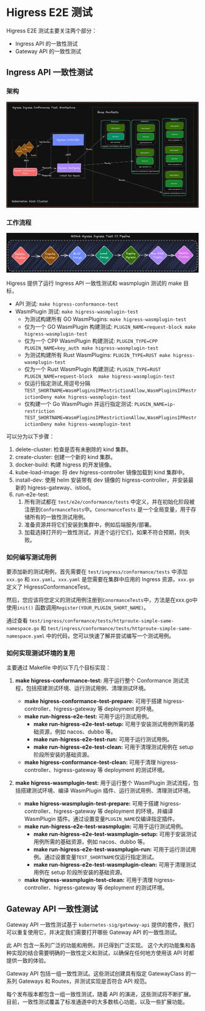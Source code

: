 # Higress E2E 测试

Higress E2E 测试主要关注两个部分：

+ Ingress API 的一致性测试
+ Gateway API 的一致性测试

## Ingress API 一致性测试

### 架构

![ingress-arch](./e2e/arch.png)

### 工作流程

![ingress-workflow](./e2e/pipeline.png)

Higress 提供了运行 Ingress API 一致性测试和 wasmplugin 测试的 make 目标，

+ API 测试: `make higress-conformance-test`
+ WasmPlugin 测试: `make higress-wasmplugin-test`
    + 为测试构建所有 GO WasmPlugins: `make higress-wasmplugin-test`
    + 仅为一个 GO WasmPlugin 构建测试: `PLUGIN_NAME=request-block make higress-wasmplugin-test`
    + 仅为一个 CPP WasmPlugin 构建测试: `PLUGIN_TYPE=CPP PLUGIN_NAME=key_auth make higress-wasmplugin-test`
    + 为测试构建所有 Rust WasmPlugins: `PLUGIN_TYPE=RUST make higress-wasmplugin-test`
    + 仅为一个 Rust WasmPlugin 构建测试: `PLUGIN_TYPE=RUST PLUGIN_NAME=request-block  make higress-wasmplugin-test`
    + 仅运行指定测试,用逗号分隔 `TEST_SHORTNAME=WasmPluginsIPRestrictionAllow,WasmPluginsIPRestrictionDeny make higress-wasmplugin-test`
    + 仅构建一个 Go WasmPlugin 并运行指定测试: `PLUGIN_NAME=ip-restriction TEST_SHORTNAME=WasmPluginsIPRestrictionAllow,WasmPluginsIPRestrictionDeny make higress-wasmplugin-test`

可以分为以下步骤：

1. delete-cluster: 检查是否有未删除的 kind 集群。
2. create-cluster: 创建一个新的 kind 集群。
3. docker-build: 构建 higress 的开发镜像。
4. kube-load-image: 将 dev higress-controller 镜像加载到 kind 集群中。
5. install-dev: 使用 helm 安装带有 dev 镜像的 higress-controller，并安装最新的 higress-gateway、istiod。
6. run-e2e-test:
    1. 所有测试都在 `test/e2e/conformance/tests` 中定义，并在初始化阶段被注册到`ConformanceTests`中。`ConormanceTests` 是一个全局变量，用于存储所有的一致性测试用例。
    2. 准备资源并将它们安装到集群中，例如后端服务/部署。
    3. 加载选择打开的一致性测试，并逐个运行它们，如果不符合预期，则失败。

### 如何编写测试用例

要添加新的测试用例，首先需要在 `test/ingress/conformance/tests` 中添加 `xxx.go` 和 `xxx.yaml`。`xxx.yaml` 是您需要在集群中应用的 Ingress 资源，`xxx.go` 定义了 HigressConformanceTest。

然后，您应该将您定义的测试用例注册到`ConormanceTests`中，方法是在xxx.go中使用`init()` 函数调用`Register(YOUR_PLUGIN_SHORT_NAME)`。

通过查看 `test/ingress/conformance/tests/httproute-simple-same-namespace.go` 和 `test/ingress/conformance/tests/httproute-simple-same-namespace.yaml` 中的代码，您可以快速了解并尝试编写一个测试用例。

### 如何实现测试环境的复用

主要通过 Makefile 中的以下几个目标实现：

1. **make higress-conformance-test:** 用于运行整个 Conformance 测试流程，包括搭建测试环境、运行测试用例、清理测试环境。
    - **make higress-conformance-test-prepare:** 可用于搭建 higress-controller、higress-gateway 等 deployment 的环境。
    - **make run-higress-e2e-test:** 可用于运行测试用例。
        - **make run-higress-e2e-test-setup:** 可用于安装测试用例所需的基础资源，例如 nacos、dubbo 等。
        - **make run-higress-e2e-test-run:** 可用于运行测试用例。
        - **make run-higress-e2e-test-clean:** 可用于清理测试用例在 setup 阶段所安装的基础资源。
    - **make higress-conformance-test-clean:** 可用于清理 higress-controller、higress-gateway 等 deployment 的测试环境。

2. **make higress-wasmplugin-test:** 用于运行整个 WasmPlugin 测试流程，包括搭建测试环境、编译 WasmPlugin 插件、运行测试用例、清理测试环境。
    - **make higress-wasmplugin-test-prepare:** 可用于搭建 higress-controller、higress-gateway 等 deployment 的环境，并编译 WasmPlugin 插件。通过设置变量`PLUGIN_NAME`仅编译指定插件。
    - **make run-higress-e2e-test-wasmplugin:** 可用于运行测试用例。
        - **make run-higress-e2e-test-wasmplugin-setup:** 可用于安装测试用例所需的基础资源，例如 nacos、dubbo 等。
        - **make run-higress-e2e-test-wasmplugin-run:** 可用于运行测试用例。通过设置变量`TEST_SHORTNAME`仅运行指定测试。
        - **make run-higress-e2e-test-wasmplugin-clean:** 可用于清理测试用例在 setup 阶段所安装的基础资源。
    - **make higress-wasmplugin-test-clean:** 可用于清理 higress-controller、higress-gateway 等 deployment 的测试环境。

## Gateway API 一致性测试

Gateway API 一致性测试基于 `kubernetes-sig/gateway-api` 提供的套件，我们可以重复使用它，并决定我们需要打开哪些 Gateway API 的一致性测试。

此 API 包含一系列广泛的功能和用例，并已得到广泛实现。
这个大的功能集和各种实现的结合需要明确的一致性定义和测试，以确保在任何地方使用该 API 时都提供一致的体验。

Gateway API 包括一组一致性测试。这些测试创建具有指定 GatewayClass 的一系列 Gateways 和 Routes，并测试实现是否符合 API 规范。

每个发布版本都包含一组一致性测试，随着 API 的演进，这些测试将不断扩展。
目前，一致性测试覆盖了标准通道中的大多数核心功能，以及一些扩展功能。